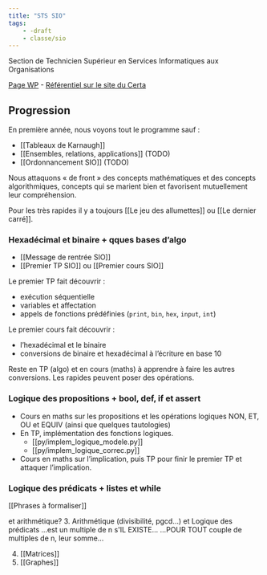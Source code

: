 ```yaml
---
title: "STS SIO"
tags:
    - -draft
    - classe/sio
---
```


Section de Technicien Supérieur en
Services Informatiques aux Organisations

[Page WP](https://fr.wikipedia.org/wiki/Brevet_de_technicien_sup%C3%A9rieur_-_Services_informatiques_aux_organisations) - [Référentiel sur le site du Certa](https://www.reseaucerta.org/le-nouveau-bts-sio-2021)

## Progression

En première année, nous voyons tout le programme sauf :

- [[Tableaux de Karnaugh]]
- [[Ensembles, relations, applications]] (TODO)
- [[Ordonnancement SIO]] (TODO)

Nous attaquons « de front » des concepts mathématiques et des concepts algorithmiques, concepts qui se marient bien et favorisent mutuellement leur compréhension.

Pour les très rapides il y a toujours [[Le jeu des allumettes]] ou [[Le dernier carré]].

### Hexadécimal et binaire + qques bases d’algo

- [[Message de rentrée SIO]]
- [[Premier TP SIO]] ou [[Premier cours SIO]]

Le premier TP fait découvrir :
- exécution séquentielle
- variables et affectation
- appels de fonctions prédéfinies (`print`, `bin`, `hex`, `input`, `int`)

Le premier cours fait découvrir :
- l’hexadécimal et le binaire
- conversions de binaire et hexadécimal à l’écriture en base 10

Reste en TP (algo) et en cours (maths) à apprendre à faire les autres conversions. Les rapides peuvent poser des opérations.

### Logique des propositions + bool, def, if et assert

- Cours en maths sur les propositions et les opérations logiques NON, ET, OU et EQUIV (ainsi que quelques tautologies)
- En TP, implémentation des fonctions logiques.
    - [[py/implem_logique_modele.py]]
    - [[py/implem_logique_correc.py]]
- Cours en maths sur l’implication, puis TP pour finir le premier TP et attaquer l’implication.

### Logique des prédicats + listes et while

[[Phrases à formaliser]]

et arithmétique?
3. Arithmétique (divisibilité, pgcd…) et Logique des prédicats
  ...est un multiple de n s'IL EXISTE...
  ...POUR TOUT couple de multiples de n, leur somme...


4. [[Matrices]]
5. [[Graphes]]



